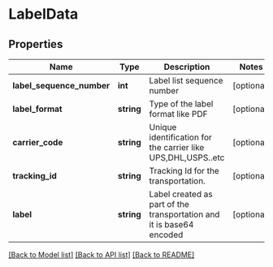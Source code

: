 # LabelData

## Properties
Name | Type | Description | Notes
------------ | ------------- | ------------- | -------------
**label_sequence_number** | **int** | Label list sequence number | [optional] 
**label_format** | **string** | Type of the label format like PDF | [optional] 
**carrier_code** | **string** | Unique identification for  the carrier like UPS,DHL,USPS..etc | [optional] 
**tracking_id** | **string** | Tracking Id for the transportation. | [optional] 
**label** | **string** | Label created as part of the transportation and it is base64 encoded | [optional] 

[[Back to Model list]](../README.md#documentation-for-models) [[Back to API list]](../README.md#documentation-for-api-endpoints) [[Back to README]](../README.md)


